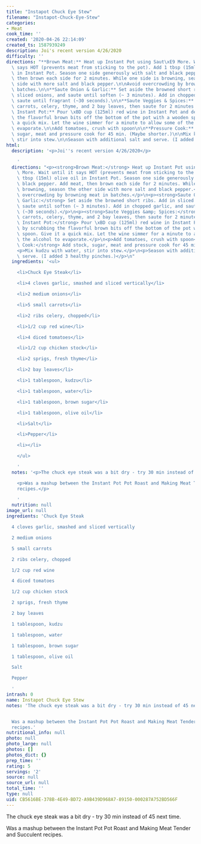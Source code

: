 ```yaml
---
title: "Instapot Chuck Eye Stew"
filename: "Instapot-Chuck-Eye-Stew"
categories:
- Meat
cook_time: ''
created: '2020-04-26 22:14:09'
created_ts: 1587939249
description: Joi's recent version 4/26/2020
difficulty: ''
directions: "**Brown Meat:** Heat up Instant Pot using Saut\xE9 More. Wait until it\
  \ says HOT (prevents meat from sticking to the pot). Add 1 tbsp (15ml) olive oil\
  \ in Instant Pot. Season one side generously with salt and black pepper. Add meat,\
  \ then brown each side for 2 minutes. While one side is browning, season the other\
  \ side with more salt and black pepper.\n\nAvoid overcrowding by browning meat in\
  \ batches.\n\n**Saute Onion & Garlic:** Set aside the browned short ribs. Add in\
  \ sliced onions, and saute until soften (~ 3 minutes). Add in chopped garlic, and\
  \ saute until fragrant (~30 seconds).\n\n**Saute Veggies & Spices:** Add in chopped\
  \ carrots, celery, thyme, and 2 bay leaves, then saute for 2 minutes.\n\n**Deglaze\
  \ Instant Pot:** Pour \xBD cup (125ml) red wine in Instant Pot and deglaze by scrubbing\
  \ the flavorful brown bits off the bottom of the pot with a wooden spoon. Give it\
  \ a quick mix. Let the wine simmer for a minute to allow some of the alcohol to\
  \ evaporate.\n\nAdd tomatoes, crush with spoon\n\n**Pressure Cook:** Add stock,\
  \ sugar, meat and pressure cook for 45 min. (Maybe shorter.)\n\nMix kudzu with water,\
  \ stir into stew.\n\nSeason with additional salt and serve. (I added 3 healthy pinches.)\n"
html:
  description: '<p>Joi''s recent version 4/26/2020</p>

    '
  directions: "<p><strong>Brown Meat:</strong> Heat up Instant Pot using Saut\xE9\
    \ More. Wait until it says HOT (prevents meat from sticking to the pot). Add 1\
    \ tbsp (15ml) olive oil in Instant Pot. Season one side generously with salt and\
    \ black pepper. Add meat, then brown each side for 2 minutes. While one side is\
    \ browning, season the other side with more salt and black pepper.</p>\n<p>Avoid\
    \ overcrowding by browning meat in batches.</p>\n<p><strong>Saute Onion &amp;\
    \ Garlic:</strong> Set aside the browned short ribs. Add in sliced onions, and\
    \ saute until soften (~ 3 minutes). Add in chopped garlic, and saute until fragrant\
    \ (~30 seconds).</p>\n<p><strong>Saute Veggies &amp; Spices:</strong> Add in chopped\
    \ carrots, celery, thyme, and 2 bay leaves, then saute for 2 minutes.</p>\n<p><strong>Deglaze\
    \ Instant Pot:</strong> Pour \xBD cup (125ml) red wine in Instant Pot and deglaze\
    \ by scrubbing the flavorful brown bits off the bottom of the pot with a wooden\
    \ spoon. Give it a quick mix. Let the wine simmer for a minute to allow some of\
    \ the alcohol to evaporate.</p>\n<p>Add tomatoes, crush with spoon</p>\n<p><strong>Pressure\
    \ Cook:</strong> Add stock, sugar, meat and pressure cook for 45 min. (Maybe shorter.)</p>\n\
    <p>Mix kudzu with water, stir into stew.</p>\n<p>Season with additional salt and\
    \ serve. (I added 3 healthy pinches.)</p>\n"
  ingredients: '<ul>

    <li>Chuck Eye Steak</li>

    <li>4 cloves garlic, smashed and sliced vertically</li>

    <li>2 medium onions</li>

    <li>5 small carrots</li>

    <li>2 ribs celery, chopped</li>

    <li>1/2 cup red wine</li>

    <li>4 diced tomatoes</li>

    <li>1/2 cup chicken stock</li>

    <li>2 sprigs, fresh thyme</li>

    <li>2 bay leaves</li>

    <li>1 tablespoon, kudzu</li>

    <li>1 tablespoon, water</li>

    <li>1 tablespoon, brown sugar</li>

    <li>1 tablespoon, olive oil</li>

    <li>Salt</li>

    <li>Pepper</li>

    <li></li>

    </ul>

    '
  notes: '<p>The chuck eye steak was a bit dry - try 30 min instead of 45 next time.</p>

    <p>Was a mashup between the Instant Pot Pot Roast and Making Meat Tender and Succulent
    recipes.</p>

    '
  nutrition: null
image_url: null
ingredients: 'Chuck Eye Steak

  4 cloves garlic, smashed and sliced vertically

  2 medium onions

  5 small carrots

  2 ribs celery, chopped

  1/2 cup red wine

  4 diced tomatoes

  1/2 cup chicken stock

  2 sprigs, fresh thyme

  2 bay leaves

  1 tablespoon, kudzu

  1 tablespoon, water

  1 tablespoon, brown sugar

  1 tablespoon, olive oil

  Salt

  Pepper

  '
intrash: 0
name: Instapot Chuck Eye Stew
notes: 'The chuck eye steak was a bit dry - try 30 min instead of 45 next time.


  Was a mashup between the Instant Pot Pot Roast and Making Meat Tender and Succulent
  recipes.'
nutritional_info: null
photo: null
photo_large: null
photos: []
photos_dict: {}
prep_time: ''
rating: 5
servings: '2'
source: null
source_url: null
total_time: ''
type: null
uid: CB5616BE-378B-4E49-BD72-A9B439D968A7-89150-000287A752BD566F
---
```

The chuck eye steak was a bit dry - try 30 min instead of 45 next time.

Was a mashup between the Instant Pot Pot Roast and Making Meat Tender and Succulent recipes.
